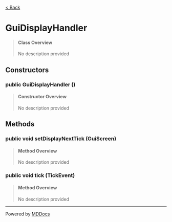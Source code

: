 [< Back](../README.md)
# GuiDisplayHandler #
>#### Class Overview ####
>No description provided
## Constructors ##
### public GuiDisplayHandler () ###
>#### Constructor Overview ####
>No description provided
>
## Methods ##
### public void setDisplayNextTick (GuiScreen) ###
>#### Method Overview ####
>No description provided
>
### public void tick (TickEvent) ###
>#### Method Overview ####
>No description provided
>

---
Powered by [MDDocs](https://github.com/VRCube/MDDocs)